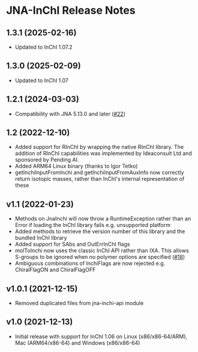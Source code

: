 # JNA-InChI Release Notes

## 1.3.1 (2025-02-16)
* Updated to InChI 1.07.2

## 1.3.0 (2025-02-09)
* Updated to InChI 1.07

## 1.2.1 (2024-03-03)
* Compatibility with JNA 5.13.0 and later ([#22](https://github.com/dan2097/jna-inchi/issues/22))

## 1.2 (2022-12-10)
* Added support for RInChI by wrapping the native RInChI library. The addition of RInChI capabilities was implemented by Ideaconsult Ltd and sponsored by Pending AI.
* Added ARM64 Linux binary (thanks to Igor Tetko)
* getInchiInputFromInchi and getInchiInputFromAuxInfo now correctly return isotopic masses, rather than InChI's internal representation of these

## v1.1 (2022-01-23)
* Methods on JnaInchi will now throw a RuntimeException rather than an Error if loading the InChI library fails e.g. unsupported platform
* Added methods to retrieve the version number of this library and the bundled InChI library
* Added support for SAbs and OutErrInChI flags
* molToInchi now uses the classic InChI API rather than IXA. This allows S-groups to be ignored when no polymer options are specified ([#18](https://github.com/dan2097/jna-inchi/issues/18))
* Ambiguous combinations of InchiFlags are now rejected e.g. ChiralFlagON and ChiralFlagOFF

## v1.0.1 (2021-12-15)
* Removed duplicated files from jna-inchi-api module

## v1.0 (2021-12-13)
* Initial release with support for InChI 1.06 on Linux (x86/x86-64/ARM), Mac (ARM64/x86-64) and Windows (x86/x86-64)
